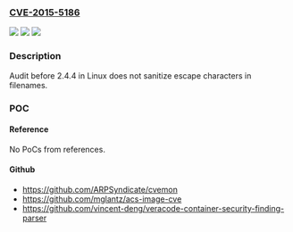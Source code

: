 ### [CVE-2015-5186](https://cve.mitre.org/cgi-bin/cvename.cgi?name=CVE-2015-5186)
![](https://img.shields.io/static/v1?label=Product&message=n%2Fa&color=blue)
![](https://img.shields.io/static/v1?label=Version&message=n%2Fa&color=blue)
![](https://img.shields.io/static/v1?label=Vulnerability&message=n%2Fa&color=brighgreen)

### Description

Audit before 2.4.4 in Linux does not sanitize escape characters in filenames.

### POC

#### Reference
No PoCs from references.

#### Github
- https://github.com/ARPSyndicate/cvemon
- https://github.com/mglantz/acs-image-cve
- https://github.com/vincent-deng/veracode-container-security-finding-parser

